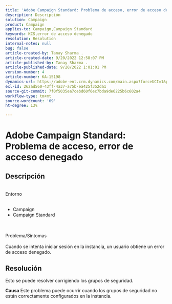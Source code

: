 ```yaml
---
title: 'Adobe Campaign Standard: Problema de acceso, error de acceso denegado'
description: Descripción
solution: Campaign
product: Campaign
applies-to: Campaign,Campaign Standard
keywords: KCS,error de acceso denegado
resolution: Resolution
internal-notes: null
bug: false
article-created-by: Tanay Sharma .
article-created-date: 9/20/2022 12:58:07 PM
article-published-by: Tanay Sharma .
article-published-date: 9/20/2022 1:01:01 PM
version-number: 4
article-number: KA-15198
dynamics-url: https://adobe-ent.crm.dynamics.com/main.aspx?forceUCI=1&pagetype=entityrecord&etn=knowledgearticle&id=f4b308dc-e338-ed11-9db1-002248086735
exl-id: 262ad560-43ff-4a37-a75b-ea425f352da1
source-git-commit: 7f0f5035ea7cebd60f6ec7bda9de6225b6c602a4
workflow-type: tm+mt
source-wordcount: '69'
ht-degree: 13%

---
```


# Adobe Campaign Standard: Problema de acceso, error de acceso denegado

## Descripción

<br>Entorno<br><br>
- Campaign
- Campaign Standard



<br><br>Problema/Síntomas<br><br>
Cuando se intenta iniciar sesión en la instancia, un usuario obtiene un error de acceso denegado.


## Resolución




Esto se puede resolver corrigiendo los grupos de seguridad.


<b>Causa</b>
Este problema puede ocurrir cuando los grupos de seguridad no están correctamente configurados en la instancia.
